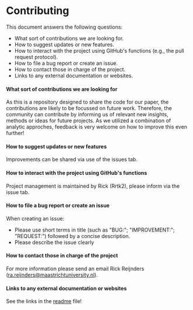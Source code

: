 # Contributing

This document answers the following questions:
- What sort of contributions we are looking for.
- How to suggest updates or new features.
- How to interact with the project using GitHub's functions (e.g., the pull request protocol).
- How to file a bug report or create an issue.
- How to contact those in charge of the project.
- Links to any external documentation or websites.


#### What sort of contributions we are looking for
As this is a repository designed to share the code for our paper, the contributions are likely to be focussed on future work. Therefore, the community can contribute by informing us of relevant new insights, methods or ideas for future projects. As we utilized a combination of analytic approches, feedback is very welcome on how to improve this even further!

#### How to suggest updates or new features
Improvements can be shared via use of the issues tab.

#### How to interact with the project using GitHub's functions
Project management is maintained by Rick (Rrtk2), please inform via the issue tab.

#### How to file a bug report or create an issue
When creating an issue:
- Please use short terms in title (such as "BUG:"; "IMPROVEMENT:"; "REQUEST:") followed by a concise description.
- Please describe the issue clearly

#### How to contact those in charge of the project
For more information please send an email Rick Reijnders (ra.reijnders@maastrichtuniversity.nl).

#### Links to any external documentation or websites
See the links in the [readme](https://github.com/Rrtk2/CORT-Transcriptomics-hESC#readme) file!
